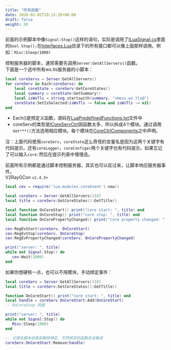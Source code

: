 ```yaml
---
title: "所有函数"
date: 2020-02-02T19:13:26+08:00
draft: false
weight: 50
---
```


前面的示例脚本中像`Signal:Stop()`这样的语句，实际是调用了[ILuaSignal.cs][1]里面的`bool Stop();`在[Interfaces.Lua][2]目录下的所有接口都可以像上面那样调用。例如：`Misc:Sleep(1000)`

控制服务器的脚本，通常需要先调用`Server:GetAllServers()`函数。  
下面是一个选中所有ws.tls服务器的小脚本：  
```lua
local coreServs = Server:GetAllServers()
for coreServ in Each(coreServs) do
    local coreState = coreServ:GetCoreStates()
    local summary = coreState:GetSummary()
    local isWsTls = string.startswith(summary, "vmess.ws.tls@")
    coreState:SetIsSelected(isWsTls ~= false and isWsTls ~= nil)
end
```
 * Each()是预定义函数，源码在[LuaPredefinedFunctions.txt][4]文件中
 * coreServ的类型是[ICoreServCtrl][3]因函数太多，所以拆成4个模块。通过调用`Get***()`方法选用相应模块。每个模块在[CoreCtrlComponents][5]之中声明。

注：上面代码使用`coreServ`，`coreState`这么奇怪的变量名是因为这两个关键字有代码提示。还有`coreLogger`，`coreConfiger`两个关键字也有代码提示。如果忘记了可以输入`core:`然后在提示列表中慢慢选。

前面所有示例都是通过脚本控制服务器，其实也可以反过来，让脚本响应服务器事件。    
V2RayGCon `v1.4.3+`
 ```lua
local cev = require('lua.modules.coreEvent').new()

local coreServ = Server:GetAllServers()[0]
local title = coreServ:GetCoreStates():GetTitle()

local function OnCoreStart() print("core start: ", title) end
local function OnCoreStop() print("core stop: ", title) end
local function OnCorePropertyChanged() print("core property changed: ", title) end

cev:RegEvStart(coreServ, OnCoreStart)
cev:RegEvStop(coreServ, OnCoreStop)
cev:RegEvPropertyChanged(coreServ, OnCorePropertyChanged)

print("server: ", title)
while not Signal:Stop() do
    cev:Wait(1000)
end
```

如果你想硬核一点，也可以不用模块，手动绑定事件：
```lua
local coreServ = Server:GetAllServers()[0]
local title = coreServ:GetCoreStates():GetTitle()

function OnCoreStart() print("core start: ", title) end
local handle = coreServ.OnCoreStart:Add(OnCoreStart)
-- OnCoreStop 同理

print("server: ", title)
while not Signal:Stop() do
   Misc:Sleep(1000)
end

-- 记得在脚本结束前解除绑定，不然绑定的函数还会触发
coreServ.OnCoreStart:Remove(handle)
```

[1]: https://github.com/vrnobody/V2RayGCon/blob/master/VgcApis/Interfaces/Lua/ILuaSignal.cs "ILuaSignal.cs"
[2]: https://github.com/vrnobody/V2RayGCon/tree/master/VgcApis/Interfaces/Lua "Interfaces.Lua"
[3]: https://github.com/vrnobody/V2RayGCon/blob/master/VgcApis/Interfaces/ICoreServCtrl.cs "ICoreServCtrl.cs"
[4]: https://github.com/vrnobody/V2RayGCon/blob/master/Plugins/Luna/Resources/Files/LuaPredefinedFunctions.txt "LuaPredefinedFunctions.txt"
[5]: https://github.com/vrnobody/V2RayGCon/tree/master/VgcApis/Interfaces/CoreCtrlComponents "CoreCtrlComponents"